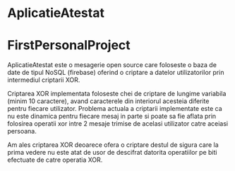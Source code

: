 # AplicatieAtestat
# FirstPersonalProject

AplicatieAtestat este o mesagerie open source care foloseste o baza de date de tipul NoSQL (firebase) oferind o criptare a datelor utilizatorilor prin intermediul criptarii XOR.


Criptarea XOR implementata foloseste chei de criptare de lungime variabila (minim 10 caractere), avand caracterele din interiorul acesteia diferite pentru fiecare utilizator.
Problema actuala a criptarii implementate este ca nu este dinamica pentru fiecare mesaj in parte si poate sa fie aflata prin folosirea operatii xor intre 2 mesaje trimise de 
acelasi utilizator catre aceiasi persoana. 

Am ales criptarea XOR deoarece ofera o criptare destul de sigura care la prima vedere nu este atat de usor de descifrat datorita operatiilor pe biti efectuate de catre operatia 
XOR.
